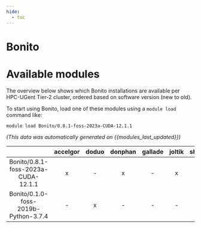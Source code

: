 ```yaml
---
hide:
  - toc
---
```


Bonito
======

# Available modules


The overview below shows which Bonito installations are available per HPC-UGent Tier-2 cluster, ordered based on software version (new to old).

To start using Bonito, load one of these modules using a `module load` command like:

```shell
module load Bonito/0.8.1-foss-2023a-CUDA-12.1.1
```

*(This data was automatically generated on {{modules_last_updated}})*  

| |accelgor|doduo|donphan|gallade|joltik|shinx|skitty|
| :---: | :---: | :---: | :---: | :---: | :---: | :---: | :---: |
|Bonito/0.8.1-foss-2023a-CUDA-12.1.1|x|-|x|-|x|-|-|
|Bonito/0.1.0-foss-2019b-Python-3.7.4|-|x|-|-|-|-|-|
